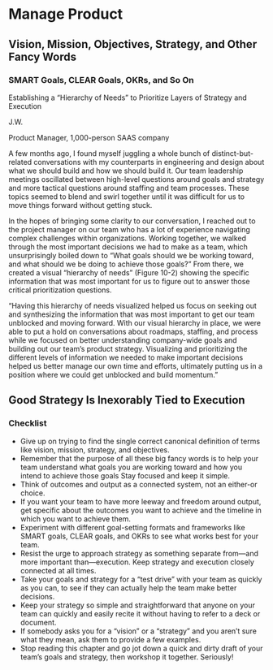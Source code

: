 # Manage Product

## Vision, Mission, Objectives, Strategy, and Other Fancy Words

### SMART Goals, CLEAR Goals, OKRs, and So On

Establishing a “Hierarchy of Needs” to Prioritize Layers of Strategy and Execution

J.W.

Product Manager, 1,000-person SAAS company

A few months ago, I found myself juggling a whole bunch of distinct-but-related conversations with my counterparts in engineering and design about what we should build and how we should build it. Our team leadership meetings oscillated between high-level questions around goals and strategy and more tactical questions around staffing and team processes. These topics seemed to blend and swirl together until it was difficult for us to move things forward without getting stuck.

In the hopes of bringing some clarity to our conversation, I reached out to the project manager on our team who has a lot of experience navigating complex challenges within organizations. Working together, we walked through the most important decisions we had to make as a team, which unsurprisingly boiled down to “What goals should we be working toward, and what should we be doing to achieve those goals?” From there, we created a visual “hierarchy of needs” (Figure 10-2) showing the specific information that was most important for us to figure out to answer those critical prioritization questions.

“Having this hierarchy of needs visualized helped us focus on seeking out and synthesizing the information that was most important to get our team unblocked and moving forward. With our visual hierarchy in place, we were able to put a hold on conversations about roadmaps, staffing, and process while we focused on better understanding company-wide goals and building out our team’s product strategy. Visualizing and prioritizing the different levels of information we needed to make important decisions helped us better manage our own time and efforts, ultimately putting us in a position where we could get unblocked and build momentum.”

## Good Strategy Is Inexorably Tied to Execution

### Checklist

* Give up on trying to find the single correct canonical definition of terms like vision, mission, strategy, and objectives.
* Remember that the purpose of all these big fancy words is to help your team understand what goals you are working toward and how you intend to achieve those goals Stay focused and keep it simple.
* Think of outcomes and output as a connected system, not an either-or choice.
* If you want your team to have more leeway and freedom around output, get specific about the outcomes you want to achieve and the timeline in which you want to achieve them.
* Experiment with different goal-setting formats and frameworks like SMART goals, CLEAR goals, and OKRs to see what works best for your team.
* Resist the urge to approach strategy as something separate from—and more important than—execution. Keep strategy and execution closely connected at all times.
* Take your goals and strategy for a “test drive” with your team as quickly as you can, to see if they can actually help the team make better decisions.
* Keep your strategy so simple and straightforward that anyone on your team can quickly and easily recite it without having to refer to a deck or document.
* If somebody asks you for a “vision” or a “strategy” and you aren’t sure what they mean, ask them to provide a few examples.
* Stop reading this chapter and go jot down a quick and dirty draft of your team’s goals and strategy, then workshop it together. Seriously!
